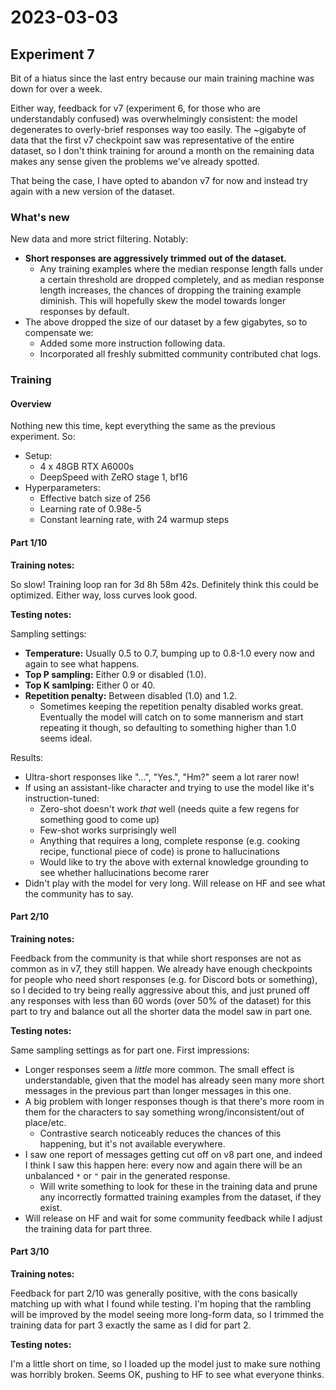 # 2023-03-03

## Experiment 7

Bit of a hiatus since the last entry because our main training machine was down for over a week.

Either way, feedback for v7 (experiment 6, for those who are understandably confused) was overwhelmingly consistent: the model degenerates to overly-brief responses way too easily. The ~gigabyte of data that the first v7 checkpoint saw was representative of the entire dataset, so I don't think training for around a month on the remaining data makes any sense given the problems we've already spotted.

That being the case, I have opted to abandon v7 for now and instead try again with a new version of the dataset.

### What's new

New data and more strict filtering. Notably:

- **Short responses are aggressively trimmed out of the dataset.**
  - Any training examples where the median response length falls under a certain threshold are dropped completely, and as median response length increases, the chances of dropping the training example diminish. This will hopefully skew the model towards longer responses by default.
- The above dropped the size of our dataset by a few gigabytes, so to compensate we:
  - Added some more instruction following data.
  - Incorporated all freshly submitted community contributed chat logs.

### Training

#### Overview

Nothing new this time, kept everything the same as the previous experiment. So:

- Setup:
  - 4 x 48GB RTX A6000s
  - DeepSpeed with ZeRO stage 1, bf16
- Hyperparameters:
  - Effective batch size of 256
  - Learning rate of 0.98e-5
  - Constant learning rate, with 24 warmup steps

#### Part 1/10

**Training notes:**

So slow! Training loop ran for 3d 8h 58m 42s. Definitely think this could be optimized. Either way, loss curves look good.

**Testing notes:**

Sampling settings:

- **Temperature:** Usually 0.5 to 0.7, bumping up to 0.8-1.0 every now and again to see what happens.
- **Top P sampling:** Either 0.9 or disabled (1.0).
- **Top K samlping:** Either 0 or 40.
- **Repetition penalty:** Between disabled (1.0) and 1.2.
  - Sometimes keeping the repetition penalty disabled works great. Eventually the model will catch on to some mannerism and start repeating it though, so defaulting to something higher than 1.0 seems ideal.

Results:

- Ultra-short responses like "...", "Yes.", "Hm?" seem a lot rarer now!
- If using an assistant-like character and trying to use the model like it's instruction-tuned:
  - Zero-shot doesn't work _that_ well (needs quite a few regens for something good to come up)
  - Few-shot works surprisingly well
  - Anything that requires a long, complete response (e.g. cooking recipe, functional piece of code) is prone to hallucinations
  - Would like to try the above with external knowledge grounding to see whether hallucinations become rarer
- Didn't play with the model for very long. Will release on HF and see what the community has to say.

#### Part 2/10

**Training notes:**

Feedback from the community is that while short responses are not as common as in v7, they still happen. We already have enough checkpoints for people who need short responses (e.g. for Discord bots or something), so I decided to try being really aggressive about this, and just pruned off any responses with less than 60 words (over 50% of the dataset) for this part to try and balance out all the shorter data the model saw in part one.

**Testing notes:**

Same sampling settings as for part one. First impressions:

- Longer responses seem a _little_ more common. The small effect is understandable, given that the model has already seen many more short messages in the previous part than longer messages in this one.
- A big problem with longer responses though is that there's more room in them for the characters to say something wrong/inconsistent/out of place/etc.
  - Contrastive search noticeably reduces the chances of this happening, but it's not available everywhere.
- I saw one report of messages getting cut off on v8 part one, and indeed I think I saw this happen here: every now and again there will be an unbalanced `*` or `"` pair in the generated response.
  - Will write something to look for these in the training data and prune any incorrectly formatted training examples from the dataset, if they exist.
- Will release on HF and wait for some community feedback while I adjust the training data for part three.

#### Part 3/10

**Training notes:**

Feedback for part 2/10 was generally positive, with the cons basically matching up with what I found while testing. I'm hoping that the rambling will be improved by the model seeing more long-form data, so I trimmed the training data for part 3 exactly the same as I did for part 2.

**Testing notes:**

I'm a little short on time, so I loaded up the model just to make sure nothing was horribly broken. Seems OK, pushing to HF to see what everyone thinks.
